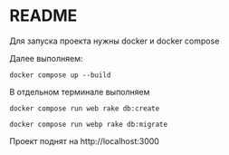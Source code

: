 # README

Для запуска проекта нужны docker и docker compose

Далее выполняем:

`
docker compose up --build
`

В отдельном терминале выполняем

```
docker compose run web rake db:create

docker compose run webp rake db:migrate
```

Проект поднят на http://localhost:3000
